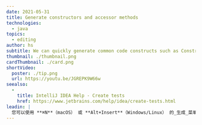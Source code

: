 ```yaml
---
date: 2021-05-31
title: Generate constructors and accessor methods
technologies:
  - java
topics:
  - editing
author: hs
subtitle: We can quickly generate common code constructs such as Constructors and Get and Set methods
thumbnail: ./thumbnail.png
cardThumbnail: ./card.png
shortVideo:
  poster: ./tip.png
  url: https://youtu.be/JGREPK9W66w
seealso:
  - 
    title: IntelliJ IDEA Help - Create tests
    href: https://www.jetbrains.com/help/idea/create-tests.html
leadin: |
  您可以使用 **⌘N**（macOS） 或 **Alt+Insert**（Windows/Linux） 的_生成_菜单，然后选择"构造函数"，"Getter"，"Setter"或"Getter 和 Setter"。
---
```


